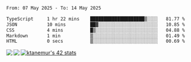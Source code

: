 <!--START_SECTION:waka-->

```txt
From: 07 May 2025 - To: 14 May 2025

TypeScript     1 hr 22 mins    ████████████████████▒░░░░   81.77 %
JSON           10 mins         ██▓░░░░░░░░░░░░░░░░░░░░░░   10.85 %
CSS            4 mins          █▒░░░░░░░░░░░░░░░░░░░░░░░   04.88 %
Markdown       1 min           ▒░░░░░░░░░░░░░░░░░░░░░░░░   01.49 %
HTML           0 secs          ▒░░░░░░░░░░░░░░░░░░░░░░░░   00.69 %
```

<!--END_SECTION:waka-->
<a href="https://github.com/anuraghazra/github-readme-stats">
  <img align="left" src="https://github-readme-stats.vercel.app/api?username=Tanesan&count_private=true&show_icons=true" />
<img align="left" src="https://github-readme-stats.vercel.app/api/top-langs/?username=Tanesan" />
</a>

[![ktanemur's 42 stats](https://badge42.vercel.app/api/v2/cl1wslf6s002109l771rng2w8/stats?cursusId=21&coalitionId=62)](https://github.com/JaeSeoKim/badge42)
